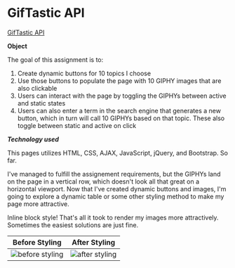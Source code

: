 # GifTastic API
[GifTastic API](https://green64.github.io/GifTastic-API/)

**Object**

The goal of this assignment is to:
1. Create dynamic buttons for 10 topics I choose
1. Use those buttons to populate the page with 10 GIPHY images that are also clickable
1. Users can interact with the page by toggling the GIPHYs between active and static states
1. Users can also enter a term in the search engine that generates a new button, which in turn will call 10 GIPHYs based on that topic. These also toggle between static and active on click

***Technology used***

This pages utilizes HTML, CSS, AJAX, JavaScript, jQuery, and Bootstrap. So far. 

I've managed to fulfill the assignement requirements, but the GIPHYs land on the page in a vertical row, which doesn't look all that great on a horizontal viewport. Now that I've created dynamic buttons and images, I'm going to explore a dynamic table or some other styling method to make my page more attractive.  

Inline block style! That's all it took to render my images more attractively. Sometimes the easiest solutions are just fine. 


Before Styling | After Styling
------------ | -------------
![before styling](https://green64.github.io/GifTastic-API/assets/images/page_before_style.png) | ![after styling](https://green64.github.io/GifTastic-API/assets/images/page_with_style.png)

